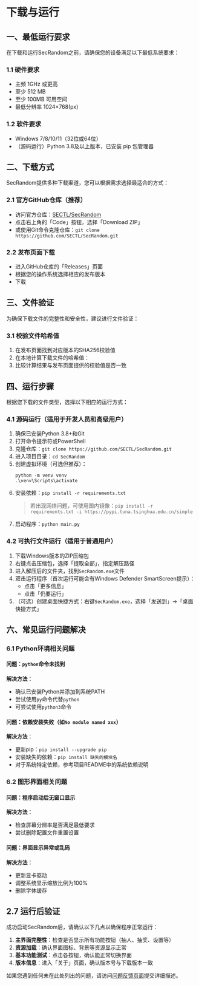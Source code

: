 # 下载与运行

<ArticleMetadata />

## 一、最低运行要求
在下载和运行SecRandom之前，请确保您的设备满足以下最低系统要求：

### 1.1 硬件要求
- <badge type="tip" text="处理器" /> 主频 1GHz 或更高
- <badge type="tip" text="内存" /> 至少 512 MB
- <badge type="info" text="存储" /> 至少 100MB 可用空间
- <badge type="warning" text="显示器" /> 最低分辨率 1024×768(px)

### 1.2 软件要求
- <badge type="tip" text="Windows 系统" /> Windows 7/8/10/11（32位或64位）
- <badge type="tip" text="Python 环境" />（源码运行）Python 3.8及以上版本，已安装 pip 包管理器

## 二、下载方式
SecRandom提供多种下载渠道，您可以根据需求选择最适合的方式：

### 2.1 官方GitHub仓库（推荐）
- 访问官方仓库：[SECTL/SecRandom](https://github.com/SECTL/SecRandom)
- 点击右上角的「Code」按钮，选择「Download ZIP」
- 或使用Git命令克隆仓库：`git clone https://github.com/SECTL/SecRandom.git`

### 2.2 发布页面下载
- 进入GitHub仓库的「Releases」页面
- 根据您的操作系统选择相应的发布版本
- 下载

## 三、文件验证
为确保下载文件的完整性和安全性，建议进行文件验证：

### 3.1 校验文件哈希值
1. 在发布页面找到对应版本的SHA256校验值
2. 在本地计算下载文件的哈希值：
3. 比较计算结果与发布页面提供的校验值是否一致

## 四、运行步骤
根据您下载的文件类型，选择以下相应的运行方式：

### 4.1 源码运行（适用于开发人员和高级用户）

1. 确保已安装Python 3.8+和Git
2. 打开命令提示符或PowerShell
3. 克隆仓库：`git clone https://github.com/SECTL/SecRandom.git`
4. 进入项目目录：`cd SecRandom`
5. 创建虚拟环境（可选但推荐）：
   ```
   python -m venv venv
   .\venv\Scripts\activate
   ```
6. 安装依赖：`pip install -r requirements.txt`
   > 若出现网络问题，可使用国内镜像：`pip install -r requirements.txt -i https://pypi.tuna.tsinghua.edu.cn/simple`
7. 启动程序：`python main.py`

### 4.2 可执行文件运行（适用于普通用户）
1. 下载Windows版本的ZIP压缩包
2. 右键点击压缩包，选择「提取全部」，指定解压路径
3. 进入解压后的文件夹，找到`SecRandom.exe`文件
4. 双击运行程序（首次运行可能会有Windows Defender SmartScreen提示）：
   - 点击「更多信息」
   - 点击「仍要运行」
5. （可选）创建桌面快捷方式：右键`SecRandom.exe`，选择「发送到」→「桌面快捷方式」

## 六、常见运行问题解决

### 6.1 Python环境相关问题
#### 问题：`python`命令未找到
**解决方法**：
- 确认已安装Python并添加到系统PATH
- 尝试使用`py`命令代替`python`
- 可尝试使用`python3`命令

#### 问题：依赖安装失败（如`No module named xxx`）
**解决方法**：
- 更新pip：`pip install --upgrade pip`
- 安装缺失的依赖：`pip install 缺失的模块名`
- 对于系统特定依赖，参考项目README中的系统依赖说明

### 6.2 图形界面相关问题
#### 问题：程序启动后无窗口显示
**解决方法**：
- 检查屏幕分辨率是否满足最低要求
- 尝试删除配置文件重置设置

#### 问题：界面显示异常或乱码
**解决方法**：
- 更新显卡驱动
- 调整系统显示缩放比例为100%
- 删除字体缓存

## 2.7 运行后验证
成功启动SecRandom后，请确认以下几点以确保程序正常运行：

1. **主界面完整性**：检查是否显示所有功能按钮（抽人、抽奖、设置等）
2. **资源加载**：确认界面图标、背景等资源显示正常
3. **基本功能测试**：点击各按钮，确认能正常切换界面
4. **版本信息**：进入「关于」页面，确认版本号与下载版本一致

如果您遇到任何未在此处列出的问题，请访问[问题反馈页面](https://github.com/SECTL/SecRandom/issues)提交详细描述。